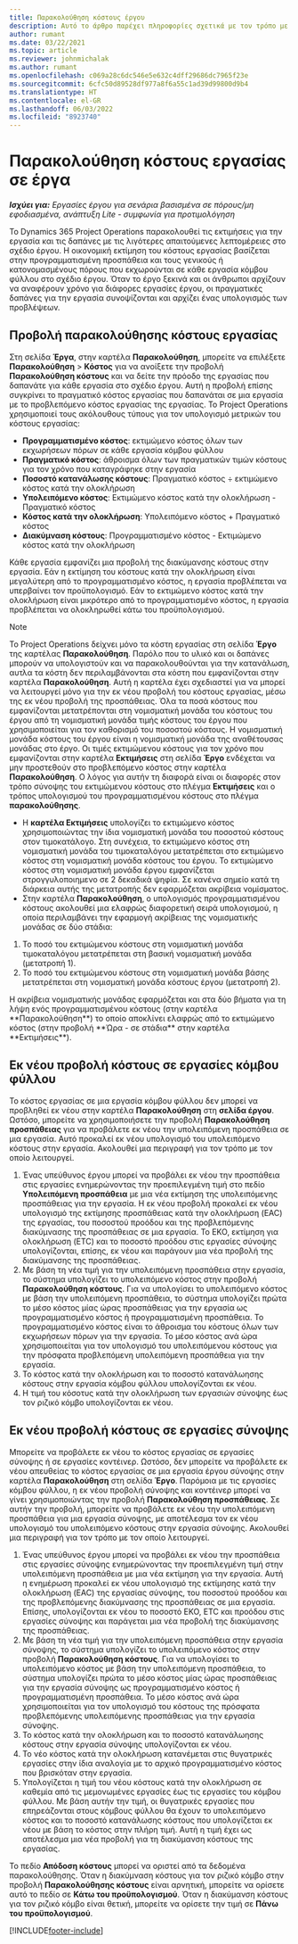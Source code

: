 ```yaml
---
title: Παρακολούθηση κόστους έργου
description: Αυτό το άρθρο παρέχει πληροφορίες σχετικά με τον τρόπο με τον οποίο το Project Operations παρακολουθεί την πρόοδο του κόστους και δαπάνης εργασίας σε ένα έργο.
author: rumant
ms.date: 03/22/2021
ms.topic: article
ms.reviewer: johnmichalak
ms.author: rumant
ms.openlocfilehash: c069a28c6dc546e5e632c4dff29686dc7965f23e
ms.sourcegitcommit: 6cfc50d89528df977a8f6a55c1ad39d99800d9b4
ms.translationtype: HT
ms.contentlocale: el-GR
ms.lasthandoff: 06/03/2022
ms.locfileid: "8923740"
---
```

# <a name="labor-cost-tracking-on-projects"></a>Παρακολούθηση κόστους εργασίας σε έργα

_**Ισχύει για:** Εργασίες έργου για σενάρια βασισμένα σε πόρους/μη εφοδιασμένα, ανάπτυξη Lite - συμφωνία για προτιμολόγηση_

Το Dynamics 365 Project Operations παρακολουθεί τις εκτιμήσεις για την εργασία και τις δαπάνες με τις λιγότερες απαιτούμενες λεπτομέρειες στο σχέδιο έργου. Η οικονομική εκτίμηση του κόστους εργασίας βασίζεται στην προγραμματισμένη προσπάθεια και τους γενικούς ή κατονομασμένους πόρους που εκχωρούνται σε κάθε εργασία κόμβου φύλλου στο σχέδιο έργου. Όταν το έργο ξεκινά και οι άνθρωποι αρχίζουν να αναφέρουν χρόνο για διάφορες εργασίες έργου, οι πραγματικές δαπάνες για την εργασία συνοψίζονται και αρχίζει ένας υπολογισμός των προβλέψεων.

## <a name="labor-cost-tracking-view"></a>Προβολή παρακολούθησης κόστους εργασίας

Στη σελίδα **Έργα**, στην καρτέλα **Παρακολούθηση**, μπορείτε να επιλέξετε **Παρακολούθηση** > **Κόστος** για να ανοίξετε την προβολή **Παρακολούθηση κόστους** και να δείτε την πρόοδο της εργασίας που δαπανάτε για κάθε εργασία στο σχέδιο έργου. Αυτή η προβολή επίσης συγκρίνει το πραγματικό κόστος εργασίας που δαπανάται σε μια εργασία με το προβλεπόμενο κόστος εργασίας της εργασίας. Το Project Operations χρησιμοποιεί τους ακόλουθους τύπους για τον υπολογισμό μετρικών του κόστους εργασίας:

- **Προγραμματισμένο κόστος**: εκτιμώμενο κόστος όλων των εκχωρήσεων πόρων σε κάθε εργασία κόμβου φύλλου
- **Πραγματικό κόστος**: άθροισμα όλων των πραγματικών τιμών κόστους για τον χρόνο που καταγράφηκε στην εργασία
- **Ποσοστό κατανάλωσης κόστους**: Πραγματικό κόστος ÷ εκτιμώμενο κόστος κατά την ολοκλήρωση
- **Υπολειπόμενο κόστος**: Εκτιμώμενο κόστος κατά την ολοκλήρωση - Πραγματικό κόστος
- **Κόστος κατά την ολοκλήρωση**: Υπολειπόμενο κόστος + Πραγματικό κόστος
- **Διακύμναση κόστους**: Προγραμματισμένο κόστος - Εκτιμώμενο κόστος κατά την ολοκλήρωση

Κάθε εργασία εμφανίζει μια προβολή της διακύμανσης κόστους στην εργασία. Εάν η εκτίμηση του κόστους κατά την ολοκλήρωση είναι μεγαλύτερη από το προγραμματισμένο κόστος, η εργασία προβλέπεται να υπερβαίνει τον προϋπολογισμό. Εάν το εκτιμώμενο κόστος κατά την ολοκλήρωση είναι μικρότερο από το προγραμματισμένο κόστος, η εργασία προβλέπεται να ολοκληρωθεί κάτω του προϋπολογισμού.

>[!NOTE]
> Το Project Operations δείχνει μόνο τα κόστη εργασίας στη σελίδα **Έργο** της καρτέλας **Παρακολούθηση**. Παρόλο που το υλικό και οι δαπάνες μπορούν να υπολογιστούν και να παρακολουθούνται για την κατανάλωση, αυτλα τα κόστη δεν περιλαμβάνονται στα κόστη που εμφανίζονται στην καρτέλα **Παρακολούθηση**. Αυτή η καρτέλα έχει σχεδιαστεί για να μπορεί να λειτουργεί μόνο για την εκ νέου προβολή του κόστους εργασίας, μέσω της εκ νέου προβολή της προσπάθειας.
Όλα τα ποσά κόστους που εμφανίζονται μετατρέπονται στη νομισματική μονάδα του κόστους του έργου από τη νομισματική μονάδα τιμής κόστους του έργου που χρησιμοποιείται για τον καθορισμό του ποσοστού κόστους. Η νομισματική μονάδα κόστους του έργου είναι η νομισματική μονάδα της αναθέτουσας μονάδας στο έργο. Οι τιμές εκτιμώμενου κόστους για τον χρόνο που εμφανίζονται στην καρτέλα **Εκτιμήσεις** στη σελίδα **Έργο** ενδέχεται να μην προστεθούν στο προβλεπόμενο κόστος στην καρτέλα **Παρακολούθηση**. Ο λόγος για αυτήν τη διαφορά είναι οι διαφορές στον τρόπο σύνοψης του εκτιμώμενου κόστους στο πλέγμα **Εκτιμήσεις** και ο τρόπος υπολογισμού του προγραμματισμένου κόστους στο πλέγμα **παρακολούθησης**. 
>
> - Η **καρτέλα Εκτιμήσεις** υπολογίζει το εκτιμώμενο κόστος χρησιμοποιώντας την ίδια νομισματική μονάδα του ποσοστού κόστους στον τιμοκατάλογο. Στη συνέχεια, το εκτιμώμενο κόστος στη νομισματική μονάδα του τιμοκαταλόγου μετατρέπεται στο εκτιμώμενο κόστος στη νομισματική μονάδα κόστους του έργου. Το εκτιμώμενο κόστος στη νομισματική μονάδα έργου εμφανίζεται στρογγυλοποιημενο σε 2 δεκαδικά ψηφία. Σε κανένα σημείο κατά τη διάρκεια αυτής της μετατροπής δεν εφαρμόζεται ακρίβεια νομίσματος. 
> - Στην καρτέλα **Παρακολούθηση**, ο υπολογισμός προγραμματισμένου κόστους ακολουθεί μια ελαφρώς διαφορετική σειρά υπολογισμού, η οποία περιλαμβάνει την εφαρμογή ακρίβειας της νομισματικής μονάδας σε δύο στάδια: 
   ><ol>
   ><li>Το ποσό του εκτιμώμενου κόστους στη νομισματική μονάδα τιμοκαταλόγου μετατρέπεται στη βασική νομισματική μονάδα (μετατροπή 1).</li>
   ><li>Το ποσό του εκτιμώμενου κόστους στη νομισματική μονάδα βάσης μετατρέπεται στη νομισματική μονάδα κόστους έργου (μετατροπή 2). </li>
   ></ol>
   >Η ακρίβεια νομισματικής μονάδας εφαρμόζεται και στα δύο βήματα για τη λήψη ενός προγραμματισμένου κόστους (στην καρτέλα **Παρακολούθηση**) το οποίο αποκλίνει ελαφρώς από το εκτιμώμενο κόστος (στην προβολή **Ώρα - σε στάδια** στην καρτέλα **Εκτιμήσεις**). 
   
## <a name="reprojecting-costs-on-leaf-node-tasks"></a>Εκ νέου προβολή κόστους σε εργασίες κόμβου φύλλου

Το κόστος εργασίας σε μια εργασία κόμβου φύλλου δεν μπορεί να προβληθεί εκ νέου στην καρτέλα **Παρακολούθηση** στη **σελίδα έργου**. Ωστόσο, μπορείτε να χρησιμοποιήσετε την προβολή **Παρακολούθηση προσπάθειας** για να προβάλετε εκ νέου την υπολειπόμενη προσπάθεια σε μια εργασία. Αυτό προκαλεί εκ νέου υπολογισμό του υπολειπόμενο κόστους στην εργασία. Ακολουθεί μια περιγραφή για τον τρόπο με τον οποίο λειτουργεί.

1. Ένας υπεύθυνος έργου μπορεί να προβάλει εκ νέου την προσπάθεια στις εργασίες ενημερώνοντας την προεπιλεγμένη τιμή στο πεδίο **Υπολειπόμενη προσπάθεια** με μια νέα εκτίμηση της υπολειπόμενης προσπάθειας για την εργασία. Η εκ νέου προβολή προκαλεί εκ νέου υπολογισμό της εκτίμησης προσπάθειας κατά την ολοκλήρωση (EAC) της εργασίας, του ποσοστού προόδου και της προβλεπόμενης διακύμνασης της προσπάθειας σε μια εργασία. Το ΕΚΟ, εκτίμηση για ολοκλήρωση (ETC) και το ποσοστό προόδου στις εργασίες σύνοψης υπολογίζονται, επίσης, εκ νέου και παράγουν μια νέα προβολή της διακύμανσης της προσπάθειας.
2. Με βάση τη νέα τιμή για την υπολειπόμενη προσπάθεια στην εργασία, το σύστημα υπολογίζει το υπολειπόμενο κόστος στην προβολή **Παρακολούθηση κόστους**. Για να υπολογίσει το υπολειπόμενο κόστος με βάση την υπολειπόμενη προσπάθεια, το σύστημα υπολογίζει πρώτα το μέσο κόστος μίας ώρας προσπάθειας για την εργασία ως προγραμματισμένο κόστος ή προγραμματισμένη προσπάθεια. Το προγραμματισμένο κόστος είναι το άθροισμα του κόστους όλων των εκχωρήσεων πόρων για την εργασία. Το μέσο κόστος ανά ώρα χρησιμοποιείται για τον υπολογισμό του υπολειπόμενου κόστους για την πρόσφατα προβλεπόμενη υπολειπόμενη προσπάθεια για την εργασία.
3. Το κόστος κατά την ολοκλήρωση και το ποσοστό κατανάλωησης κόστους στην εργασία κόμβου φύλλου υπολογίζονται εκ νέου.
4. Η τιμή του κόσοτυς κατά την ολοκλήρωση των εργασιών σύνοψης έως τον ριζικό κόμβο υπολογίζονται εκ νέου.

## <a name="reprojecting-costs-on-summary-tasks"></a>Εκ νέου προβολή κόστους σε εργασίες σύνοψης

Μπορείτε να προβάλετε εκ νέου το κόστος εργασίας σε εργασίες σύνοψης ή σε εργασίες κοντέινερ. Ωστόσο, δεν μπορείτε να προβάλετε εκ νέου απευθείας το κόστος εργασίας σε μια εργασία έργου σύνοψης στην καρτέλα **Παρακολούθηση** στη σελίδα **Έργο**. Παρόμοια με τις εργασίες κόμβου φύλλου, η εκ νέου προβολή σύνοψης και κοντέινερ μπορεί να γίνει χρησιμοποιώντας την προβολή **Παρακολούθηση προσπάθειας**. Σε αυτήν την προβολή, μπορείτε να προβάλετε εκ νέου την υπολειπόμενη προσπάθεια για μια εργασία σύνοψης, με αποτέλεσμα τον εκ νέου υπολογισμό του υπολειπόμενο κόστους στην εργασία σύνοψης. Ακολουθεί μια περιγραφή για τον τρόπο με τον οποίο λειτουργεί.

1. Ένας υπεύθυνος έργου μπορεί να προβάλει εκ νέου την προσπάθεια στις εργασίες σύνοψης ενημερώνοντας την προεπιλεγμένη τιμή στην υπολειπόμενη προσπάθεια με μια νέα εκτίμηση για την εργασία. Αυτή η ενημέρωση προκαλεί εκ νέου υπολογισμό της εκτίμησης κατά την ολοκλήρωση (EAC) της εργασίας σύνοψης, του ποσοστού προόδου και της προβλεπόμενης διακύμνασης της προσπάθειας σε μια εργασία. Επίσης, υπολογίζονται εκ νέου το ποσοστό ΕΚΟ, ETC και προόδου στις εργασίες σύνοψης και παράγεται μια νέα προβολή της διακύμανσης της προσπάθειας.
2. Με βάση τη νέα τιμή για την υπολειπόμενη προσπάθεια στην εργασία σύνοψης, το σύστημα υπολογίζει το υπολειπόμενο κόστος στην προβολή **Παρακολούθηση κόστους**. Για να υπολογίσει το υπολειπόμενο κόστος με βάση την υπολειπόμενη προσπάθεια, το σύστημα υπολογίζει πρώτα το μέσο κόστος μίας ώρας προσπάθειας για την εργασία σύνοψης ως προγραμματισμένο κόστος ή προγραμματισμένη προσπάθεια. Το μέσο κόστος ανά ώρα χρησιμοποιείται για τον υπολογισμό του κόστους της πρόσφατα προβλεπόμενης υπολειπόμενης προσπάθειας για την εργασία σύνοψης.
3. Το κόστος κατά την ολοκλήρωση και το ποσοστό κατανάλωησης κόστους στην εργασία σύνοψης υπολογίζονται εκ νέου.
4. Το νέο κόστος κατά την ολοκλήρωση κατανέμεται στις θυγατρικές εργασίες στην ίδια αναλογία με το αρχικό προγραμματισμένο κόστος που βρισκόταν στην εργασία.
5. Υπολογίζεται η τιμή του νέου κόστους κατά την ολοκλήρωση σε καθεμία από τις μεμονωμένες εργασίες έως τις εργασίες του κόμβου φύλλου. Με βάση αυτήν την τιμή, οι θυγατρικές εργασίες που επηρεάζονται στους κόμβους φύλλου θα έχουν το υπολειπόμενο κόστος και το ποσοστό κατανάλωσης κόστους που υπολογίζεται εκ νέου με βάση το κόστος στην πλήρη τιμή. Αυτή η τιμή έχει ως αποτέλεσμα μια νέα προβολή για τη διακύμανση κόστους της εργασίας. 


Το πεδίο **Απόδοση κόστους** μπορεί να οριστεί από τα δεδομένα παρακολούθησης. Όταν η διακύμναση κόστους για τον ριζικό κόμβο στην προβολή **Παρακολούθησης κόστους** είναι αρνητική, μπορείτε να ορίσετε αυτό το πεδίο σε **Κάτω του προϋπολογισμού**. Όταν η διακύμανση κόστους για τον ριζικό κόμβο είναι θετική, μπορείτε να ορίσετε την τιμή σε **Πάνω του προϋπολογισμού**.


[!INCLUDE[footer-include](../includes/footer-banner.md)]
